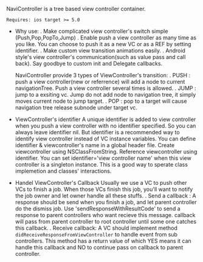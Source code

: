 
   NaviController is a tree based view controller container.
   
    Requires: ios target >= 5.0
 
- Why use:
    . Make complicated view controller's switch simple (Push,Pop,PopTo,Jump)
    . Enable push a view controller as many time as you like.
      You can choose to push it as a new VC or as a REF by setting identifier.
    . Make custom view transition animations easily.
    . Android style's view controller's communication(such as value pass and call back).
      Say goodbye to custom init and Delegate callbacks.
 
    NaviController provide 3 types of ViewController's transition:
    . PUSH : push a view controller(new or referrence) will add a node to current navigationTree. Push a view controller several times is allowed.
    . JUMP : jump to a exsiting vc. Jump do not add node to navigation tree, it simply moves current node to jump target.
    . POP  : pop to a target will cause navigation tree release subnode under target vc.
 
 
- ViewController's identifier
    A unique identifier is added to view controller when you push a view controller with no identifier specified. So you can always leave identifier nil. But identifier is a recommended way to identify view controller instead of VC instance variables. You can define identifier & viewcontroller's name in a global header file. Create viewcontroller using NSClassFromString. Reference viewcontroller using identifier. You can set identifier='view controller name' when this view controller is a singleton instance. This is a good way to sperate class implemetion and classes' interactions.
 
- Handel ViewController's Callback
        Usually we use a VC to push other VCs to finish a job. When those VCs finish this job, you'll want to notify the job owner and let owner handle all these stuffs.
    . Send a callback : A response should be send when you finish a job, and let parent controller do the dismiss job.
                        Use 'sendResponseWithResultCode' to send a response to parent controllers who want recieve 
                        this message. callback will pass from parent controller to root controller until some one
                        catches this callback.
    . Receive callback: A VC should implement method ```didReceiveResponseFromViewController``` to handle event from sub controllers.
                        This method has a return value of which YES means it can handle this callback and NO to continue pass on callback to parent controller.
